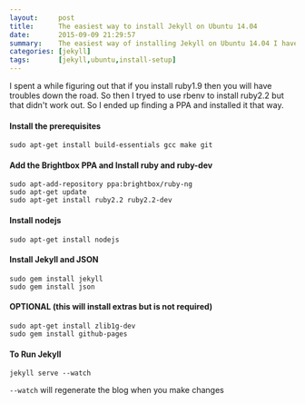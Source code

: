 ```yaml
---
layout:     post
title:      The easiest way to install Jekyll on Ubuntu 14.04
date:       2015-09-09 21:29:57
summary:    The easiest way of installing Jekyll on Ubuntu 14.04 I have found.
categories: [jekyll]
tags:	    [jekyll,ubuntu,install-setup]
---
```


I spent a while figuring out that if you install ruby1.9 then you will have troubles down the road. So then I tryed to use rbenv to install ruby2.2 but that didn't work out. So I ended up finding a PPA and installed it that way. 

#### Install the prerequisites
~~~~~~~~~~~
sudo apt-get install build-essentials gcc make git
~~~~~~~~~~~

#### Add the Brightbox PPA and Install ruby and ruby-dev
~~~~~~~~~~~
sudo apt-add-repository ppa:brightbox/ruby-ng
sudo apt-get update
sudo apt-get install ruby2.2 ruby2.2-dev
~~~~~~~~~~~

#### Install nodejs
~~~~~~~~~~~
sudo apt-get install nodejs
~~~~~~~~~~~

#### Install Jekyll and JSON
~~~~~~~~~~~
sudo gem install jekyll
sudo gem install json
~~~~~~~~~~~

#### OPTIONAL (this will install extras but is not required)
~~~~~~~~~~~
sudo apt-get install zlib1g-dev
sudo gem install github-pages
~~~~~~~~~~~

#### To Run Jekyll
~~~~~~~~~~~
jekyll serve --watch
~~~~~~~~~~~
```--watch``` will regenerate the blog when you make changes 

